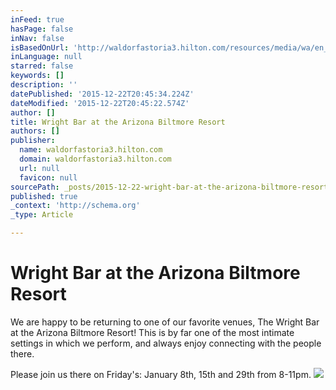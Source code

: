 ```yaml
---
inFeed: true
hasPage: false
inNav: false
isBasedOnUrl: 'http://waldorfastoria3.hilton.com/resources/media/wa/en_US/img/shared/carousel/main/WA_barng1_745x269_FitToBoxSmallDimension_Center.jpg'
inLanguage: null
starred: false
keywords: []
description: ''
datePublished: '2015-12-22T20:45:34.224Z'
dateModified: '2015-12-22T20:45:22.574Z'
author: []
title: Wright Bar at the Arizona Biltmore Resort
authors: []
publisher:
  name: waldorfastoria3.hilton.com
  domain: waldorfastoria3.hilton.com
  url: null
  favicon: null
sourcePath: _posts/2015-12-22-wright-bar-at-the-arizona-biltmore-resort.md
published: true
_context: 'http://schema.org'
_type: Article

---
```

# Wright Bar at the Arizona Biltmore Resort

We are happy to be returning to one of our favorite venues, The Wright Bar at the Arizona Biltmore Resort! This is by far one of the most intimate settings in which we perform, and always enjoy connecting with the people there.

Please join us there on Friday's: January 8th, 15th and 29th from 8-11pm.
![](http://waldorfastoria3.hilton.com/resources/media/wa/en_US/img/shared/carousel/main/WA_barng1_745x269_FitToBoxSmallDimension_Center.jpg)